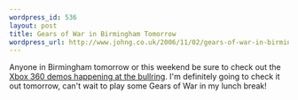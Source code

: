 ```yaml
--- 
wordpress_id: 536
layout: post
title: Gears of War in Birmingham Tomorrow
wordpress_url: http://www.johng.co.uk/2006/11/02/gears-of-war-in-birmingham-tomorrow/
---
```

Anyone in Birmingham tomorrow or this weekend be sure to check out the <a href="http://aceybongos.spaces.live.com/blog/cns!34EFB79E92974FD2!1231.entry?_c11_blogpart_blogpart=blogview&amp;_c=blogpart#permalink">Xbox 360 demos happening at the bullring</a>. I'm definitely going to check it out tomorrow, can't wait to play some Gears of War in my lunch break!
